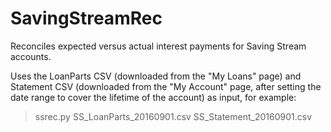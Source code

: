 # SavingStreamRec

Reconciles expected versus actual interest payments for Saving Stream accounts.

Uses the LoanParts CSV (downloaded from the "My Loans" page) and Statement CSV (downloaded from the "My Account" page, after setting the date range to cover the lifetime of the account) as input, for example:

> ssrec.py SS_LoanParts_20160901.csv SS_Statement_20160901.csv
